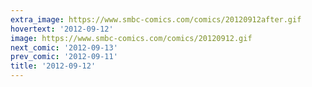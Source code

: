 ```yaml
---
extra_image: https://www.smbc-comics.com/comics/20120912after.gif
hovertext: '2012-09-12'
image: https://www.smbc-comics.com/comics/20120912.gif
next_comic: '2012-09-13'
prev_comic: '2012-09-11'
title: '2012-09-12'
---
```


